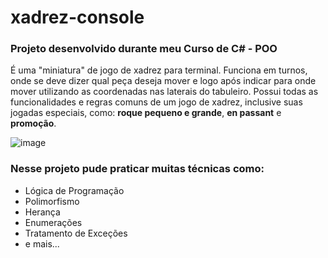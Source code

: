 # xadrez-console

### Projeto desenvolvido durante meu Curso de C# - POO

É uma "miniatura" de jogo de xadrez para terminal.
Funciona em turnos, onde se deve dizer qual peça deseja mover e logo após indicar para onde mover utilizando as coordenadas nas laterais do tabuleiro. Possui todas as funcionalidades e regras
comuns de um jogo de xadrez, inclusive suas jogadas especiais, como: **roque pequeno e grande**, **en passant** e **promoção**.

![image](https://github.com/hugoMiquilino/xadrez-console/assets/95450055/cba050d5-57c7-4537-bc21-56d2bf01149c)

### Nesse projeto pude praticar muitas técnicas como:
- Lógica de Programação
- Polimorfismo
- Herança
- Enumerações
- Tratamento de Exceções
- e mais...
